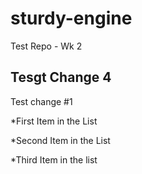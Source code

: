 # sturdy-engine
Test Repo - Wk 2
## Tesgt Change 4
Test change #1

*First Item in the List

*Second Item in the List

*Third Item in the list
